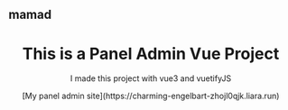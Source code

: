 ## mamad
<div align="center">
  <h1>This is a Panel Admin Vue Project</h1>
  <p>I made this project with vue3 and vuetifyJS</p>
  [My panel admin site](https://charming-engelbart-zhojl0qjk.liara.run)
</div>
